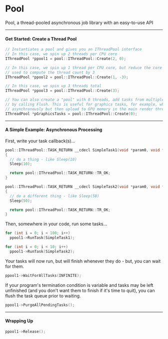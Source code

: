 # Pool
Pool, a thread-pooled asynchronous job library with an easy-to-use API


****

#### Get Started: Create a Thread Pool

```C++
// Instantiates a pool and gives you an IThreadPool interface
// In this case, we spin up 2 threads per CPU core
IThreadPool *ppool1 = pool::IThreadPool::Create(2, 0);

// In this case, we spin up 1 thread per CPU core, but reduce the core count
// used to compute the thread count by 3
IThreadPool *ppool2 = pool::IThreadPool::Create(1, -3);

// In this case, we spin up 3 threads total
IThreadPool *ppool3 = pool::IThreadPool::Create(3);

// You can also create a "pool" with 0 threads, add tasks from multiple threads, then execute them all on a single thread later
// by calling Flush. This is useful for graphics tasks, for example, where you may want to load texture or geometry data
// asynchronously but then upload to GPU memory in the main render thread.
IThreadPool *pGraphicsTasks = pool::IThreadPool::Create(0);
```


****

#### A Simple Example: Asynchronous Processing

First, write your task callback(s)...
```C++
pool::IThreadPool::TASK_RETURN __cdecl SimpleTask1(void *param0, void *param1, size_t task_number)
{
  // do a thing - like Sleep(10)
  Sleep(10);

  return pool::IThreadPool::TASK_RETURN::TR_OK;
}

pool::IThreadPool::TASK_RETURN __cdecl SimpleTask2(void *param0, void *param1, size_t task_number)
{
  // do a different thing - like Sleep(50)
  Sleep(50);

  return pool::IThreadPool::TASK_RETURN::TR_OK;
}
```

Then, somewhere in your code, run some tasks...
```C++
for (int i = 0; i < 100; i++)
  ppool1->RunTask(SimpleTask1);

for (int i = 0; i < 10; i++)
  ppool1->RunTask(SimpleTask2);
```

Your tasks will now run, but will finish whenever they do - but, you can wait for them.
```C++
ppool1->WaitForAllTasks(INFINITE);
```

If your program's termination condition is variable and tasks may be left unfinished (and you don't want them to finish if it's time to quit), you can flush the task queue prior to waiting.
```C++
ppool1->PurgeAllPendingTasks();
```


****

#### Wrapping Up

```C++
ppool1->Release();
```
